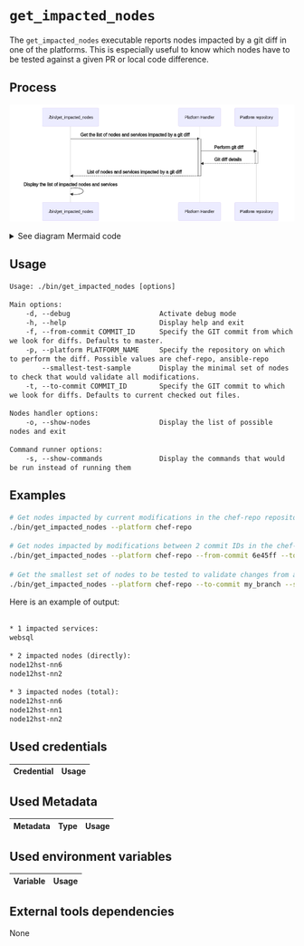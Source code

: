 # `get_impacted_nodes`

The `get_impacted_nodes` executable reports nodes impacted by a git diff in one of the platforms.
This is especially useful to know which nodes have to be tested against a given PR or local code difference.

## Process

<!-- Mermaid generator - Section start -->
![Mermaid diagram](/docs/gen/mermaid/docs/executables/get_impacted_nodes.md-0.png)
<details>
<summary>See diagram Mermaid code</summary>

```mermaid
sequenceDiagram
participant Main as ./bin/get_impacted_nodes
participant PlatformHandler as Platform Handler
participant PlatformRepo as Platform repository

Main->>+PlatformHandler: Get the list of nodes and services impacted by a git diff
PlatformHandler->>+PlatformRepo: Perform git diff
PlatformRepo-->>-PlatformHandler: Git diff details
PlatformHandler-->>-Main: List of nodes and services impacted by a git diff
Main->>Main: Display the list of impacted nodes and services
```
</details>
<!-- Mermaid generator - Section end -->

## Usage

```
Usage: ./bin/get_impacted_nodes [options]

Main options:
    -d, --debug                      Activate debug mode
    -h, --help                       Display help and exit
    -f, --from-commit COMMIT_ID      Specify the GIT commit from which we look for diffs. Defaults to master.
    -p, --platform PLATFORM_NAME     Specify the repository on which to perform the diff. Possible values are chef-repo, ansible-repo
        --smallest-test-sample       Display the minimal set of nodes to check that would validate all modifications.
    -t, --to-commit COMMIT_ID        Specify the GIT commit to which we look for diffs. Defaults to current checked out files.

Nodes handler options:
    -o, --show-nodes                 Display the list of possible nodes and exit

Command runner options:
    -s, --show-commands              Display the commands that would be run instead of running them
```

## Examples

```bash
# Get nodes impacted by current modifications in the chef-repo repository
./bin/get_impacted_nodes --platform chef-repo

# Get nodes impacted by modifications between 2 commit IDs in the chef-repo repository
./bin/get_impacted_nodes --platform chef-repo --from-commit 6e45ff --to-commit aac411

# Get the smallest set of nodes to be tested to validate changes from a branch compared to master
./bin/get_impacted_nodes --platform chef-repo --to-commit my_branch --smallest-test-sample
```

Here is an example of output:
```

* 1 impacted services:
websql

* 2 impacted nodes (directly):
node12hst-nn6
node12hst-nn2

* 3 impacted nodes (total):
node12hst-nn6
node12hst-nn1
node12hst-nn2
```

## Used credentials

| Credential | Usage
| --- | --- |

## Used Metadata

| Metadata | Type | Usage
| --- | --- | --- |

## Used environment variables

| Variable | Usage
| --- | --- |

## External tools dependencies

None
